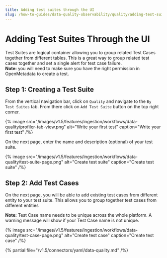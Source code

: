 ```yaml
---
title: Adding test suites through the UI
slug: /how-to-guides/data-quality-observability/quality/adding-test-suites
---
```


# Adding Test Suites Through the UI
Test Suites are logical container allowing you to group related Test Cases together from different tables. This is a great way to group related test cases together and set a single alert for test case failure.   
**Note:** you will need to make sure you have the right permission in OpenMetadata to create a test.

## Step 1: Creating a Test Suite
From the vertical navigation bar, click on `Quality` and navigate to the `By Test Suites` tab. From there click on `Add Test Suite` button on the top right corner.

{% image
  src="/images/v1.5/features/ingestion/workflows/data-quality/profiler-tab-view.png"
  alt="Write your first test"
  caption="Write your first test"
 /%}


On the next page, enter the name and description (optional) of your test suite.

{% image
  src="/images/v1.5/features/ingestion/workflows/data-quality/test-suite-page.png"
  alt="Create test suite"
  caption="Create test suite"
 /%}


## Step 2: Add Test Cases
On the next page, you will be able to add existing test cases from different entity to your test suite. This allows you to group together test cases from different entities

**Note:** Test Case name needs to be unique across the whole platform. A warning message will show if your Test Case name is not unique.

{% image
  src="/images/v1.5/features/ingestion/workflows/data-quality/test-case-page.png"
  alt="Create test case"
  caption="Create test case"
 /%}


{% partial file="/v1.5/connectors/yaml/data-quality.md" /%}
